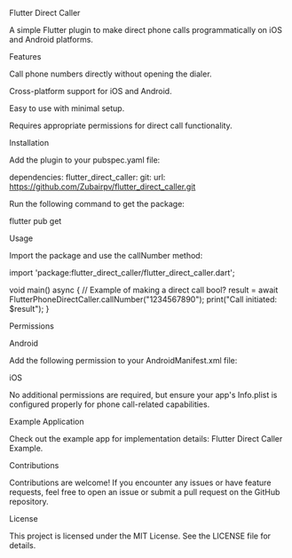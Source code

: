 Flutter Direct Caller

A simple Flutter plugin to make direct phone calls programmatically on iOS and Android platforms.

Features

Call phone numbers directly without opening the dialer.

Cross-platform support for iOS and Android.

Easy to use with minimal setup.

Requires appropriate permissions for direct call functionality.

Installation

Add the plugin to your pubspec.yaml file:

dependencies:
  flutter_direct_caller:
    git:
      url: https://github.com/Zubairpv/flutter_direct_caller.git

Run the following command to get the package:

flutter pub get

Usage

Import the package and use the callNumber method:

import 'package:flutter_direct_caller/flutter_direct_caller.dart';

void main() async {
  // Example of making a direct call
  bool? result = await FlutterPhoneDirectCaller.callNumber("1234567890");
  print("Call initiated: \$result");
}

Permissions

Android

Add the following permission to your AndroidManifest.xml file:

<uses-permission android:name="android.permission.CALL_PHONE" />

iOS

No additional permissions are required, but ensure your app's Info.plist is configured properly for phone call-related capabilities.

Example Application

Check out the example app for implementation details: Flutter Direct Caller Example.

Contributions

Contributions are welcome! If you encounter any issues or have feature requests, feel free to open an issue or submit a pull request on the GitHub repository.

License

This project is licensed under the MIT License. See the LICENSE file for details.

